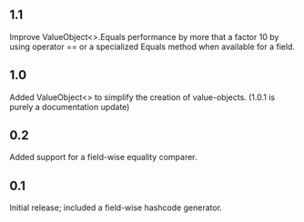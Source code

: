 1.1
---
Improve ValueObject<>.Equals performance by more that a factor 10 by using 
operator == or a specialized Equals method when available for a field.

1.0
---
Added ValueObject<> to simplify the creation of value-objects.  (1.0.1 is purely a documentation update)

0.2
---
Added support for a field-wise equality comparer.

0.1
---
Initial release; included a field-wise hashcode generator.
